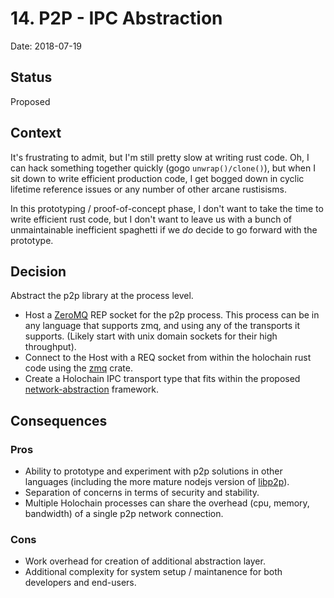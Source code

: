 # 14. P2P - IPC Abstraction

Date: 2018-07-19

## Status

Proposed

## Context

It's frustrating to admit, but I'm still pretty slow at writing rust code. Oh, I can hack something together quickly (gogo `unwrap()/clone()`), but when I sit down to write efficient production code, I get bogged down in cyclic lifetime reference issues or any number of other arcane rustisisms.

In this prototyping / proof-of-concept phase, I don't want to take the time to write efficient rust code, but I don't want to leave us with a bunch of unmaintainable inefficient spaghetti if we *do* decide to go forward with the prototype.

## Decision

Abstract the p2p library at the process level.

- Host a [ZeroMQ](http://zeromq.org/) REP socket for the p2p process. This process can be in any language that supports zmq, and using any of the transports it supports. (Likely start with unix domain sockets for their high throughput).
- Connect to the Host with a REQ socket from within the holochain rust code using the [zmq](https://crates.io/crates/zmq) crate.
- Create a Holochain IPC transport type that fits within the proposed [network-abstraction](0007-abstraction-for-network-layer.md) framework.

## Consequences

### Pros
* Ability to prototype and experiment with p2p solutions in other languages (including the more mature nodejs version of [libp2p](https://github.com/libp2p/js-libp2p)).
* Separation of concerns in terms of security and stability.
* Multiple Holochain processes can share the overhead (cpu, memory, bandwidth) of a single p2p network connection.

### Cons
* Work overhead for creation of additional abstraction layer.
* Additional complexity for system setup / maintanence for both developers and end-users.

